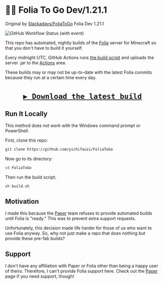 # 🥡🤖 Folia To Go Dev/1.21.1
Original by [Slackadays/FoliaToGo](https://github.com/Slackadays/FoliaToGo)
Folia Dev 1.21.1

![GitHub Workflow Status (with event)](https://img.shields.io/github/actions/workflow/status/yichifauzi/foliatogo/folia.yml?style=for-the-badge&logo=githubactions&label=BUILDS&labelColor=rgb(55%2C%2055%2C%2055))
 
This repo has automated, nightly builds of the [Folia](https://github.com/PaperMC/Folia) server for Minecraft so that you don't have to build it yourself. 

Every midnight UTC, GitHub Actions runs [the build script](https://github.com/yichifauzi/FoliaToGo/blob/main/build.sh) and uploads the server .jar to the [Actions](https://github.com/yichifauzi/FoliaToGo/actions) area.

These builds may or may not be up-to-date with the latest Folia commits because they run at a certain time every day.

<h1>
<p align="center">
<a href="https://nightly.link/yichifauzi/FoliaToGo/workflows/folia/main/FoliaToGo"><code>▶️ Download the latest build</code></a>
</p>
</h1>

## Run It Locally

This method does not work with the Windows command prompt or PowerShell.

First, clone this repo:
```sh
git clone https://github.com/yichifauzi/FoliaToGo
```

Now go to its directory:
```sh
cd FoliaToGo
```

Then run the build script:
```sh
sh build.sh
```

## Motivation

I made this because the [Paper](https://github.com/PaperMC/Paper) team refuses to provide automated builds until Folia is "ready." This was to prevent extra support requests. 

Unfortunately, this decision made life harder for those of us who want to use Folia anyway. So, why not just make a repo that does nothing but provide these pre-fab builds?

## Support

I don't have any affiliation with Paper or Folia other than being a happy user of theirs. Therefore, I can't provide Folia support here. Check out the [Paper](https://github.com/PaperMC/Paper) page if you need support, though!
